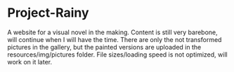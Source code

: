 # Project-Rainy
A website for a visual novel in the making.
Content is still very barebone, will continue when I will have the time.
There are only the not transformed pictures in the gallery, but the painted versions are uploaded in the resources/img/pictures folder.
File sizes/loading speed is not optimized, will work on it later.
